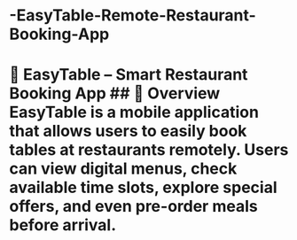 # -EasyTable-Remote-Restaurant-Booking-App
# 🍴 EasyTable – Smart Restaurant Booking App  ## 🎯 Overview **EasyTable** is a mobile application that allows users to easily book tables at restaurants remotely.   Users can view digital menus, check available time slots, explore special offers, and even pre-order meals before arrival.
